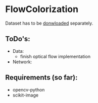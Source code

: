 # FlowColorization

Dataset has to be [donwloaded](https://davischallenge.org/davis2017/code.html) separately.

## ToDo's:
- Data:
  - finish optical flow implementation
- Network:


## Requirements (so far):
- opencv-python
- scikit-image
